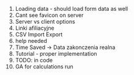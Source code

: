 1. Loading data - should load form data as well
2. Cant see favicon on server
3. Server vs client options
8. Linki afiliacyjne
10. CSV Import Export
11. help needed
15. Time Saved -> Data zakonczenia realna
16. Tutorial - proper implementation
17. TODO: in code
12. GA for calculations run